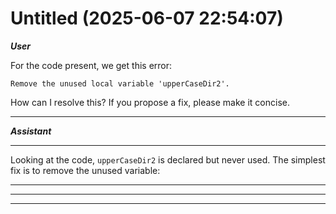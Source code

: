 <!-- Generated by SpecStory -->

# Untitled (2025-06-07 22:54:07)

_**User**_

For the code present, we get this error:
```
Remove the unused local variable 'upperCaseDir2'.
```
How can I resolve this? If you propose a fix, please make it concise.

---

_**Assistant**_



---

Looking at the code, `upperCaseDir2` is declared but never used. The simplest fix is to remove the unused variable:

---



---



---

